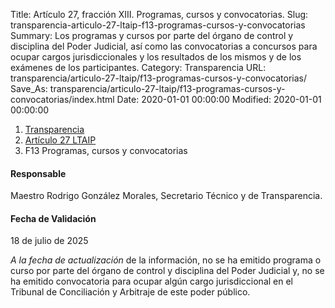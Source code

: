 Title: Artículo 27, fracción XIII. Programas, cursos y convocatorias.
Slug: transparencia-articulo-27-ltaip-f13-programas-cursos-y-convocatorias
Summary: Los programas y cursos por parte del órgano de control y disciplina del Poder Judicial, así como las convocatorias a concursos para ocupar cargos jurisdiccionales y los resultados de los mismos y de los exámenes de los participantes.
Category: Transparencia
URL: transparencia/articulo-27-ltaip/f13-programas-cursos-y-convocatorias/
Save_As: transparencia/articulo-27-ltaip/f13-programas-cursos-y-convocatorias/index.html
Date: 2020-01-01 00:00:00
Modified: 2020-01-01 00:00:00


<nav aria-label="breadcrumb">
<ol class="breadcrumb">
<li class="breadcrumb-item"><a href="../../">Transparencia</a></li>
<li class="breadcrumb-item"><a href="../">Artículo 27 LTAIP</a></li>
<li class="breadcrumb-item active" aria-current="page">F13 Programas, cursos y convocatorias</li>
</ol>
</nav>



#### Responsable

Maestro Rodrigo González Morales, Secretario Técnico y de Transparencia.


#### Fecha de Validación

18 de julio de 2025


*A la fecha de actualización* de la información, no se ha emitido programa o curso por parte del órgano de control y disciplina del Poder Judicial y, no se ha emitido convocatoria para ocupar algún cargo jurisdiccional en el Tribunal de Conciliación y Arbitraje de este poder público.

